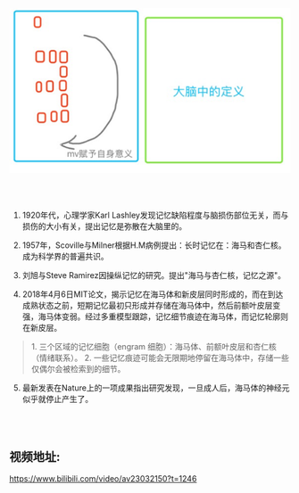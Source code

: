 ![](assets/SMG分享1805-d9ce9a34.png)

<br><br>

1. 1920年代，心理学家Karl Lashley发现记忆缺陷程度与脑损伤部位无关，而与损伤的大小有关，提出记忆是弥散在大脑里的。

2. 1957年，Scoville与Milner根据H.M病例提出：长时记忆在：海马和杏仁核。成为科学界的普遍共识。

3. 刘旭与Steve Ramirez因操纵记忆的研究。提出"海马与杏仁核，记忆之源"。

4. 2018年4月6日MIT论文，揭示记忆在海马体和新皮层同时形成的，而在到达成熟状态之前，短期记忆最初只形成并存储在海马体中，然后前额叶皮层变强，海马体变弱。经过多重模型跟踪，记忆细节痕迹在海马体，而记忆轮廓则在新皮层。
> 1. 三个区域的记忆细胞（engram 细胞）：海马体、前额叶皮层和杏仁核（情绪联系）。
> 2. 一些记忆痕迹可能会无限期地停留在海马体中，存储一些仅偶尔会被检索到的细节。

5. 最新发表在Nature上的一项成果指出研究发现，一旦成人后，海马体的神经元似乎就停止产生了。


<br><br>


## 视频地址:
<https://www.bilibili.com/video/av23032150?t=1246>
